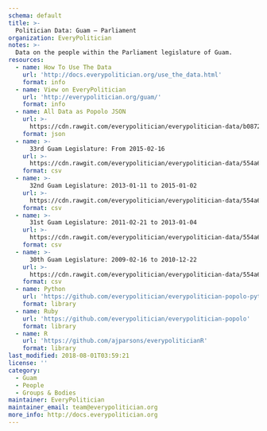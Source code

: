 ```yaml
---
schema: default
title: >-
  Politician Data: Guam — Parliament
organization: EveryPolitician
notes: >-
  Data on the people within the Parliament legislature of Guam.
resources:
  - name: How To Use The Data
    url: 'http://docs.everypolitician.org/use_the_data.html'
    format: info
  - name: View on EveryPolitician
    url: 'http://everypolitician.org/guam/'
    format: info
  - name: All Data as Popolo JSON
    url: >-
      https://cdn.rawgit.com/everypolitician/everypolitician-data/b087235b8cd1f756d58b612f3b366aac007c3541/data/Guam/Parliament/ep-popolo-v1.0.json
    format: json
  - name: >-
      33rd Guam Legislature: From 2015-02-16
    url: >-
      https://cdn.rawgit.com/everypolitician/everypolitician-data/554a6cb306153130ac5558e4c015471d63e57cb7/data/Guam/Parliament/term-33.csv
    format: csv
  - name: >-
      32nd Guam Legislature: 2013-01-11 to 2015-01-02
    url: >-
      https://cdn.rawgit.com/everypolitician/everypolitician-data/554a6cb306153130ac5558e4c015471d63e57cb7/data/Guam/Parliament/term-32.csv
    format: csv
  - name: >-
      31st Guam Legislature: 2011-02-21 to 2013-01-04
    url: >-
      https://cdn.rawgit.com/everypolitician/everypolitician-data/554a6cb306153130ac5558e4c015471d63e57cb7/data/Guam/Parliament/term-31.csv
    format: csv
  - name: >-
      30th Guam Legislature: 2009-02-16 to 2010-12-22
    url: >-
      https://cdn.rawgit.com/everypolitician/everypolitician-data/554a6cb306153130ac5558e4c015471d63e57cb7/data/Guam/Parliament/term-30.csv
    format: csv
  - name: Python
    url: 'https://github.com/everypolitician/everypolitician-popolo-python'
    format: library
  - name: Ruby
    url: 'https://github.com/everypolitician/everypolitician-popolo'
    format: library
  - name: R
    url: 'https://github.com/ajparsons/everypoliticianR'
    format: library
last_modified: 2018-08-01T03:59:21
license: ''
category:
  - Guam
  - People
  - Groups & Bodies
maintainer: EveryPolitician
maintainer_email: team@everypolitician.org
more_info: http://docs.everypolitician.org
---
```

